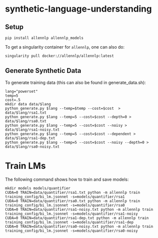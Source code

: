 # synthetic-language-understanding

## Setup

```shell
pip install allennlp allennlp_models
```

To get a singularity container for `allennlp`, one can also do:

```shell
singularity pull docker://allennlp/allennlp:latest
```

## Generate Synthetic Data

To generate training data (this can also be found in generate_data.sh):
```shell
lang="powerset"
temp=5
cost=.5
mkdir data data/$lang
python generate.py $lang --temp=$temp --cost=$cost  > data/$lang/rsa1.txt
python generate.py $lang --temp=5 --cost=$cost --depth=0 > data/$lang/rsa0.txt
python generate.py $lang --temp=5 --cost=$cost --noisy > data/$lang/rsa1-noisy.txt
python generate.py $lang --temp=5 --cost=$cost --dependent > data/$lang/rsa1-dep.txt
python generate.py $lang --temp=5 --cost=$cost --noisy --depth=0 > data/$lang/rsa0-noisy.txt
```

# Train LMs

The following command shows how to train and save models:
```shell
mkdir models models/quantifier
CUDA=0 TRAIN=data/quantifier/rsa1.txt python -m allennlp train training_config/bi_lm.jsonnet -s=models/quantifier/rsa1
CUDA=0 TRAIN=data/quantifier/rsa0.txt python -m allennlp train training_config/bi_lm.jsonnet -s=models/quantifier/rsa0
CUDA=0 TRAIN=data/quantifier/rsa1-noisy.txt python -m allennlp train training_config/bi_lm.jsonnet -s=models/quantifier/rsa1-noisy
CUDA=0 TRAIN=data/quantifier/rsa1-dep.txt python -m allennlp train training_config/bi_lm.jsonnet -s=models/quantifier/rsa1-dep
CUDA=0 TRAIN=data/quantifier/rsa0-noisy.txt python -m allennlp train training_config/bi_lm.jsonnet -s=models/quantifier/rsa0-noisy
```
